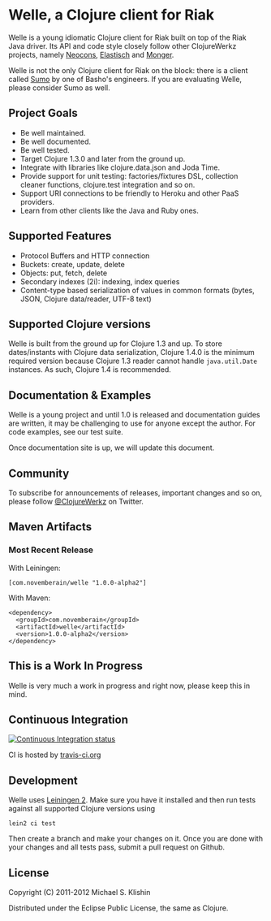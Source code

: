 # Welle, a Clojure client for Riak

Welle is a young idiomatic Clojure client for Riak built on top of the Riak Java driver.
Its API and code style closely follow other ClojureWerkz projects, namely [Neocons](https://github.com/michaelklishin/neocons), [Elastisch](https://github.com/clojurewerkz/elastisch)
and [Monger](https://github.com/michaelklishin/monger).

Welle is not the only Clojure client for Riak on the block: there is a client called [Sumo](https://github.com/reiddraper/sumo)
by one of Basho's engineers. If you are evaluating Welle, please consider Sumo as well.


## Project Goals

 * Be well maintained.
 * Be well documented.
 * Be well tested.
 * Target Clojure 1.3.0 and later from the ground up.
 * Integrate with libraries like clojure.data.json and Joda Time.
 * Provide support for unit testing: factories/fixtures DSL, collection cleaner functions, clojure.test integration and so on.
 * Support URI connections to be friendly to Heroku and other PaaS providers.
 * Learn from other clients like the Java and Ruby ones.


## Supported Features

 * Protocol Buffers and HTTP connection
 * Buckets: create, update, delete
 * Objects: put, fetch, delete
 * Secondary indexes (2i): indexing, index queries
 * Content-type based serialization of values in common formats (bytes, JSON, Clojure data/reader, UTF-8 text)


## Supported Clojure versions

Welle is built from the ground up for Clojure 1.3 and up. To store dates/instants with Clojure data serialization, Clojure 1.4.0
is the minimum required version because Clojure 1.3 reader cannot handle `java.util.Date` instances. As such, Clojure 1.4 is
recommended.


## Documentation & Examples

Welle is a young project and until 1.0 is released and documentation guides are written,
it may be challenging to use for anyone except the author. For code examples, see our test
suite.

Once documentation site is up, we will update this document.


## Community

To subscribe for announcements of releases, important changes and so on, please follow
[@ClojureWerkz](https://twitter.com/#!/clojurewerkz) on Twitter.



## Maven Artifacts

### Most Recent Release

With Leiningen:

    [com.novemberain/welle "1.0.0-alpha2"]


With Maven:

    <dependency>
      <groupId>com.novemberain</groupId>
      <artifactId>welle</artifactId>
      <version>1.0.0-alpha2</version>
    </dependency>



## This is a Work In Progress

Welle is very much a work in progress and right now, please keep this in mind.


## Continuous Integration

[![Continuous Integration status](https://secure.travis-ci.org/michaelklishin/welle.png)](http://travis-ci.org/michaelklishin/welle)

CI is hosted by [travis-ci.org](http://travis-ci.org)


## Development

Welle uses [Leiningen 2](https://github.com/technomancy/leiningen/blob/master/doc/TUTORIAL.md). Make
sure you have it installed and then run tests against all supported Clojure versions using

    lein2 ci test

Then create a branch and make your changes on it. Once you are done with your changes and all
tests pass, submit a pull request on Github.


## License

Copyright (C) 2011-2012 Michael S. Klishin

Distributed under the Eclipse Public License, the same as Clojure.
